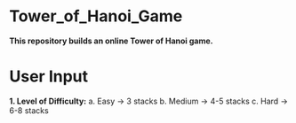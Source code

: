# Tower_of_Hanoi_Game
**This repository builds an online Tower of Hanoi game.**

# User Input
**1. Level of Difficulty:**
     a. Easy -> 3 stacks
     b. Medium -> 4-5 stacks
     c. Hard -> 6-8 stacks
